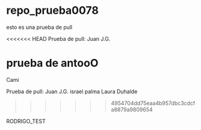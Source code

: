 # repo_prueba0078

esto es una prueba de pull

<<<<<<< HEAD
Prueba de pull: Juan J.G.

prueba de antooO
=======


Cami 


Prueba de pull: Juan J.G.
israel palma
Laura Duhalde
>>>>>>> 4954704dd75eaa4b957dbc3cdcfa8879a9809654

RODRIGO_TEST

